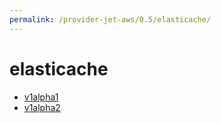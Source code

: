 ```yaml
---
permalink: /provider-jet-aws/0.5/elasticache/
---
```


# elasticache



* [v1alpha1](v1alpha1/index.md)
* [v1alpha2](v1alpha2/index.md)